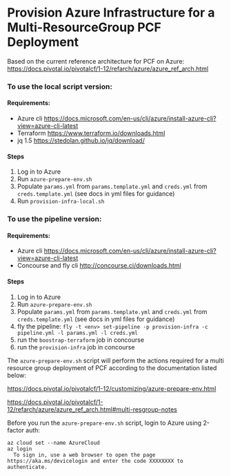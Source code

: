 # Provision Azure Infrastructure for a Multi-ResourceGroup PCF Deployment
Based on the current reference architecture for PCF on Azure:
https://docs.pivotal.io/pivotalcf/1-12/refarch/azure/azure_ref_arch.html

### To use the local script version:
#### Requirements:
* Azure cli https://docs.microsoft.com/en-us/cli/azure/install-azure-cli?view=azure-cli-latest
* Terraform https://www.terraform.io/downloads.html
* jq 1.5 https://stedolan.github.io/jq/download/

#### Steps
1. Log in to Azure
1. Run `azure-prepare-env.sh`
1. Populate `params.yml` from `params.template.yml` and `creds.yml` from `creds.template.yml` (see docs in yml files for guidance)
1. Run `provision-infra-local.sh`

### To use the pipeline version:
#### Requirements:
* Azure cli https://docs.microsoft.com/en-us/cli/azure/install-azure-cli?view=azure-cli-latest
* Concourse and fly cli http://concourse.ci/downloads.html

#### Steps
1. Log in to Azure
1. Run `azure-prepare-env.sh`
1. Populate `params.yml` from `params.template.yml` and `creds.yml` from `creds.template.yml` (see docs in yml files for guidance)
1. fly the pipeline: `fly -t <env> set-pipeline -p provision-infra -c pipeline.yml -l params.yml -l creds.yml`
1. run the `boostrap-terraform` job in concourse
1. run the `provision-infra` job in concourse

The `azure-prepare-env.sh` script will perform the actions required for a multi resource group
 deployment of PCF according to the documentation listed below:
 
https://docs.pivotal.io/pivotalcf/1-12/customizing/azure-prepare-env.html

https://docs.pivotal.io/pivotalcf/1-12/refarch/azure/azure_ref_arch.html#multi-resgroup-notes

Before you run the `azure-prepare-env.sh` script, login to Azure using 2-factor auth:

```
az cloud set --name AzureCloud
az login
  To sign in, use a web browser to open the page https://aka.ms/devicelogin and enter the code XXXXXXXX to authenticate.
```


